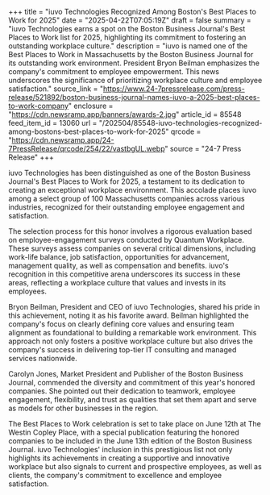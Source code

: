 +++
title = "iuvo Technologies Recognized Among Boston's Best Places to Work for 2025"
date = "2025-04-22T07:05:19Z"
draft = false
summary = "iuvo Technologies earns a spot on the Boston Business Journal's Best Places to Work list for 2025, highlighting its commitment to fostering an outstanding workplace culture."
description = "iuvo is named one of the Best Places to Work in Massachusetts by the Boston Business Journal for its outstanding work environment. President Bryon Beilman emphasizes the company's commitment to employee empowerment. This news underscores the significance of prioritizing workplace culture and employee satisfaction."
source_link = "https://www.24-7pressrelease.com/press-release/521892/boston-business-journal-names-iuvo-a-2025-best-places-to-work-company"
enclosure = "https://cdn.newsramp.app/banners/awards-2.jpg"
article_id = 85548
feed_item_id = 13060
url = "/202504/85548-iuvo-technologies-recognized-among-bostons-best-places-to-work-for-2025"
qrcode = "https://cdn.newsramp.app/24-7PressRelease/qrcode/254/22/vastbgUL.webp"
source = "24-7 Press Release"
+++

<p>iuvo Technologies has been distinguished as one of the Boston Business Journal's Best Places to Work for 2025, a testament to its dedication to creating an exceptional workplace environment. This accolade places iuvo among a select group of 100 Massachusetts companies across various industries, recognized for their outstanding employee engagement and satisfaction.</p><p>The selection process for this honor involves a rigorous evaluation based on employee-engagement surveys conducted by Quantum Workplace. These surveys assess companies on several critical dimensions, including work-life balance, job satisfaction, opportunities for advancement, management quality, as well as compensation and benefits. iuvo's recognition in this competitive arena underscores its success in these areas, reflecting a workplace culture that values and invests in its employees.</p><p>Bryon Beilman, President and CEO of iuvo Technologies, shared his pride in this achievement, noting it as his favorite award. Beilman highlighted the company's focus on clearly defining core values and ensuring team alignment as foundational to building a remarkable work environment. This approach not only fosters a positive workplace culture but also drives the company's success in delivering top-tier IT consulting and managed services nationwide.</p><p>Carolyn Jones, Market President and Publisher of the Boston Business Journal, commended the diversity and commitment of this year's honored companies. She pointed out their dedication to teamwork, employee engagement, flexibility, and trust as qualities that set them apart and serve as models for other businesses in the region.</p><p>The Best Places to Work celebration is set to take place on June 12th at The Westin Copley Place, with a special publication featuring the honored companies to be included in the June 13th edition of the Boston Business Journal. iuvo Technologies' inclusion in this prestigious list not only highlights its achievements in creating a supportive and innovative workplace but also signals to current and prospective employees, as well as clients, the company's commitment to excellence and employee satisfaction.</p>